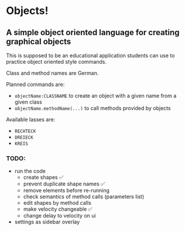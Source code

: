 # Objects!
## A simple object oriented language for creating graphical objects

This is supposed to be an educational application students can use to practice object oriented style commands.

Class and method names are German.

Planned commands are:
 - `objectName:CLASSNAME` to create an object with a given name from a given class
 - `objectName.methodName(...)` to call methods provided by objects
  
Available lasses are:
 - `RECHTECK`
 - `DREIECK`
 - `KREIS`

### TODO:
 - run the code
   - create shapes ✅
   - prevent duplicate shape names ✅
   - remove elements before re-running
   - check semantics of method calls (parameters list)
   - edit shapes by method calls
   - make velocity changeable ✅
   - change delay to velocity on ui
 - settings as sidebar overlay